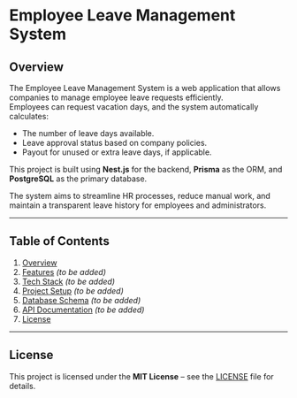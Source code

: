 # Employee Leave Management System

## Overview

The Employee Leave Management System is a web application that allows companies to manage employee leave requests efficiently.  
Employees can request vacation days, and the system automatically calculates:

- The number of leave days available.
- Leave approval status based on company policies.
- Payout for unused or extra leave days, if applicable.

This project is built using **Nest.js** for the backend, **Prisma** as the ORM, and **PostgreSQL** as the primary database.

The system aims to streamline HR processes, reduce manual work, and maintain a transparent leave history for employees and administrators.

---

## Table of Contents

1. [Overview](#overview)
2. [Features](#features) _(to be added)_
3. [Tech Stack](#tech-stack) _(to be added)_
4. [Project Setup](#project-setup) _(to be added)_
5. [Database Schema](#database-schema) _(to be added)_
6. [API Documentation](#api-documentation) _(to be added)_
7. [License](#license)

---

## License

This project is licensed under the **MIT License** – see the [LICENSE](LICENSE) file for details.
